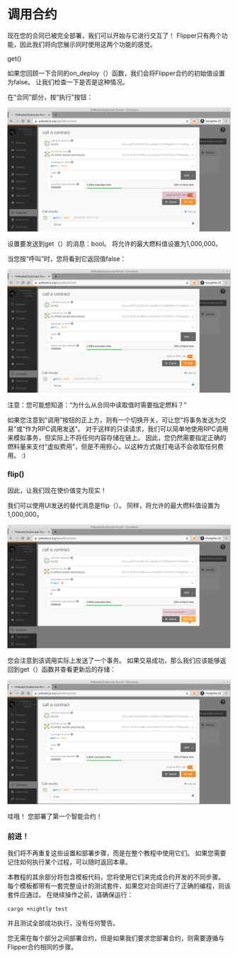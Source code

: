# 调用合约

现在您的合同已被完全部署，我们可以开始与它进行交互了！ Flipper只有两个功能，因此我们将向您展示同时使用这两个功能的感觉。

get\(\)

如果您回顾一下合同的on\_deploy（）函数，我们会将Flipper合约的初始值设置为false。 让我们检查一下是否是这种情况。

在“合同”部分，按“执行”按钮：

![](../.gitbook/assets/send-as-rpc%20%281%29.png)

设置要发送到get（）的消息：bool。 将允许的最大燃料值设置为1,000,000。

当您按“呼叫”时，您将看到它返回值false：

![](../.gitbook/assets/flipper-false.png)

注意：您可能想知道：“为什么从合同中读取值时需要指定燃料？”

如果您注意到“调用”按钮的正上方，则有一个切换开关，可让您“将事务发送为交易”或“作为RPC调用发送”。 对于这样的只读请求，我们可以简单地使用RPC调用来模拟事务，但实际上不将任何内容存储在链上。 因此，您仍然需要指定正确的燃料量来支付“虚拟费用”，但是不用担心，以这种方式拨打电话不会收取任何费用。 :\)

### flip\(\)

因此，让我们现在使价值变为现实！

我们可以使用UI发送的替代消息是flip（）。 同样，将允许的最大燃料值设置为1,000,000。

![](../.gitbook/assets/send-as-transaction.png)

您会注意到该调用实际上发送了一个事务。 如果交易成功，那么我们应该能够返回到get（）函数并查看更新后的存储：

![](../.gitbook/assets/flipper-true.png)

哇哦！ 您部署了第一个智能合约！

### 前进！

我们将不再重复这些设置和部署步骤，而是在整个教程中使用它们。 如果您需要记住如何执行某个过程，可以随时返回本章。

本教程的其余部分将包含模板代码，您将使用它们来完成合约开发的不同步骤。 每个模板都带有一套完整设计的测试套件，如果您对合同进行了正确的编程，则该套件应通过。 在继续操作之前，请确保运行：



```text
cargo +nightly test
```

并且测试全部成功执行，没有任何警告。

您无需在每个部分之间部署合约，但是如果我们要求您部署合约，则需要遵循与Flipper合约相同的步骤。

